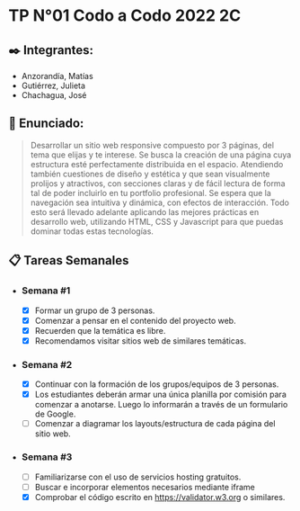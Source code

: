 # TP N°01 Codo a Codo 2022 2C

## ✒️ Integrantes:
* Anzorandía, Matías
* Gutiérrez, Julieta
* Chachagua, José

## 📌 Enunciado:
  >  Desarrollar un sitio web responsive compuesto por 3 páginas, del tema que elijas y te interese. Se busca la creación de una página cuya estructura esté perfectamente distribuida en el espacio. Atendiendo también cuestiones de diseño y estética y que sean visualmente prolijos y atractivos, con secciones claras y de fácil lectura de forma tal de poder incluirlo en tu portfolio profesional. Se espera que la navegación sea intuitiva y dinámica, con efectos de interacción. Todo esto será llevado adelante aplicando las mejores prácticas en desarrollo web, utilizando HTML, CSS y Javascript para que puedas dominar todas estas tecnologías.

## 📋 Tareas Semanales
  - ### Semana #1
    - [x] Formar un grupo de 3 personas.
    - [x] Comenzar a pensar en el contenido del proyecto web.
    - [x] Recuerden que la temática es libre.
    - [x] Recomendamos visitar sitios web de similares temáticas.

  - ### Semana #2
    - [x] Continuar con la formación de los grupos/equipos de 3 personas.
    - [x] Los estudiantes deberán armar una única planilla por comisión para comenzar a anotarse. Luego lo informarán a través de un formulario de Google.
    - [ ] Comenzar a diagramar los layouts/estructura de cada página del sitio web.

  - ### Semana #3
    - [ ] Familiarizarse con el uso de servicios hosting gratuitos.
    - [ ] Buscar e incorporar elementos necesarios mediante iframe
    - [x] Comprobar el código escrito en https://validator.w3.org o similares.